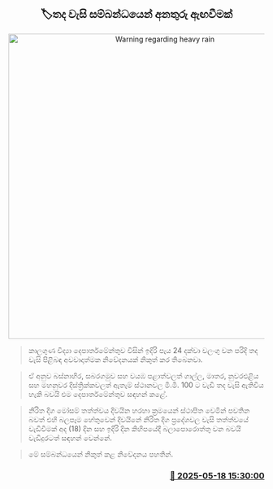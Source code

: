 <p align='center'><b><h2 align='center' title='Warning regarding heavy rain'>🏷තද වැසි සම්බන්ධයෙන් අනතුරු ඇඟවීමක්</h2></b></p>
<p align='center'><img src='https://helakuru.sgp1.cdn.digitaloceanspaces.com/esana/images/lib/weather-warning[1].jpg' width='600' alt='Warning regarding heavy rain'></p>

> කාලගුණ විද්‍යා දෙපාර්තමේන්තුව විසින් ඉදිරි පැය 24 දක්වා වලංගු වන පරිදි තද වැසි පිළිබඳ අවවාදාත්මක නිවේදනයක් නිකුත් කර තිබෙනවා.

> ඒ අනුව බස්නාහිර, සබරගමුව සහ වයඹ පළාත්වලත් ගාල්ල, මාතර, නුවරඑළිය සහ මහනුවර දිස්ත්‍රික්කවලත් ඇතැම් ස්ථානවල මි.මී. 100 ට වැඩි තද වැසි ඇතිවිය හැකි බවයි එම දෙපාර්තමේන්තුව සඳහන් කළේ.

> නිරිත දිග මෝසම් තත්ත්වය දිවයින හරහා ක්‍රමයෙන් ස්ථාපිත වෙමින් පවතින බවත් එහි බලපෑම හේතුවෙන් දිවයිනේ නිරිත දිග ප්‍රදේශවල වැසි තත්ත්වයේ වැඩිවීමක් අද (18) දින සහ ඉදිරි දින කිහිපයේදී බලාපොරොත්තු වන බවයි වැඩිදුරටත් සඳහන් වෙන්නේ.

> මේ සම්බන්ධයෙන් නිකුත් කළ නිවේදනය පහතින්. 



<h3 align='right'><a href='https://www.helakuru.lk/esana/p/110189/'>📅 2025-05-18 15:30:00</a></h3>
